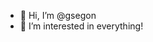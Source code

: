 - 👋 Hi, I’m @gsegon
- 👀 I’m interested in everything!

<!---
gsegon/gsegon is a ✨ special ✨ repository because its `README.md` (this file) appears on your GitHub profile.
You can click the Preview link to take a look at your changes.
--->

